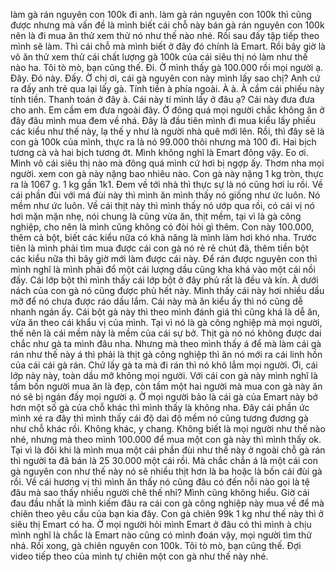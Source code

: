 làm gà rán nguyên con 100k đi anh. làm gà rán nguyên con 100k thì cũng được nhưng mà vấn đề là mình biết cái chỗ này bán gà rán nguyên con 100k nên là đi mua ăn thử xem thử nó như thế nào nhé. Rồi sau đấy tập tiếp theo mình sẽ làm. Thì cái chỗ mà mình biết ở đây đó chính là Emart. Rồi bây giờ là vô ăn thử xem thử cái chất lượng gà 100k của cái siêu thị nó làm như thế nào ha. Tôi tò mò, bạn cũng thế. Đi. Ờ mình thấy gà 100.000 rồi mọi người ạ. Đây. Đó này. Đấy. Ờ chị ơi, cái gà nguyên con này mình lấy sao chị? Anh cứ ra đấy anh trẻ qua lại lấy gà. Tính tiền à phía ngoài. À à. À cầm cái phiếu này tính tiền. Thanh toán ở đây à. Cái này tí mình lấy ở đâu ạ? Cái này đưa đưa cho anh. Em cầm em đưa ngoài đây. Ờ đông quá mọi người chắc không ăn ở đây đâu mình mua đem về nhá. Đây là đầu tiên mình đi mua kiểu lấy phiếu các kiểu như thế này, lạ thế y như là người nhà quê mới lên. Rồi, thì đây sẽ là con gà 100k của mình, thực ra là nó 99.000 thôi nhưng mà 100 đi. Hai bịch tương cà và hai bịch tương ớt. Mình không nghĩ là Emart đông vậy. Eo ơi. Mình vô cái siêu thị nào mà đông quá mình cứ hơi bị ngợp ấy. Thơm nha mọi người. xem con gà này nặng bao nhiêu nào. Con gà này nặng 1 kg tròn, thực ra là 1067 g. 1 kg gần 1k1. Đem về tới nhà thì thực sự là nó cũng hơi ỉu rồi. Về cái phần đùi với má đùi này thì mình ăn mình thấy nó giống như ức luôn. Nó mềm như ức luôn. Về cái thịt này thì mình thấy nó ướp qua rồi, có cái vị nó hơi mặn mặn nhẹ, nói chung là cũng vừa ăn, thịt mềm, tại vì là gà công nghiệp, cho nên là mình cũng không có đòi hỏi gì thêm. Con này 100.000, thêm cả bột, biết các kiểu nữa có khả năng là mình làm hơi khó nha. Trước tiên là mình phải tìm mua được cái con gà nó rẻ rẻ chút đã, thêm tiền bột các kiểu nữa thì bây giờ mới làm được cái này. Để rán được nguyên con thì mình nghĩ là mình phải đổ một cái lượng dầu cũng kha khá vào một cái nồi đấy. Cái lớp bột thì mình thấy cái lớp bột ở đây phủ rất là đều và kín. À dưới nách của con gà nó cũng được phủ hết này. Mình thấy cái này hơi nhiều dầu mỡ để nó chưa được ráo dầu lắm. Cái này mà ăn kiểu ấy thì nó cũng dễ nhanh ngán ấy. Cái bột gà này thì theo mình đánh giá thì cũng khá là dễ ăn, vừa ăn theo cái khẩu vị của mình. Tại vì nó là gà công nghiệp mà mọi người, thế nên là cái mềm này là mềm của cái sự bở. Thịt gà nó nó không được dai chắc như gà ta mình đâu nha. Nhưng mà theo mình thấy á để mà làm cái gà rán như thế này á thì phải là thịt gà công nghiệp thì ăn nó mới ra cái linh hồn của cái cái gà rán. Chứ lấy gà ta mà đi rán thì nó khô lắm mọi người. Ơi, cái lớp này này, toàn dầu mỡ không mọi người. Với cái con gà này mình nghĩ là tầm bốn người mua ăn là đẹp, còn tầm một hai người mà mua con gà này ăn nó sẽ bị ngán đấy mọi người ạ. Ờ mọi người bảo là cái gà của Emart này bở hơn một số gà của chỗ khác thì mình thấy là không nha. Đây cái phần ức mình xé ra đây thì mình thấy cái độ dai độ mềm nó cũng tương đương gà như chỗ khác rồi. Không khác, y chang. Không biết là mọi người như thế nào nhé, nhưng mà theo mình 100.000 để mua một con gà này thì mình thấy ok. Tại vì là đôi khi là mình mua một cái phần đùi như thế này ở ngoài chỗ gà rán thì người ta đã bán là 25 30.000 một cái rồi. Mà chắc chắn á là một cái con gà nguyên con như thế này nó sẽ nhiều thịt hơn là ba hoặc là bốn cái đùi gà rồi. Về cái hương vị thì mình ăn thấy nó cũng đâu có đến nỗi nào gọi là tệ đâu mà sao thấy nhiều người chê thế nhỉ? Mình cũng không hiểu. Giờ cái đau đầu nhất là mình kiếm đâu ra cái con gà công nghiệp này mua về để mà chiên theo yêu cầu của bạn kia đây. Con gà chiên 99k 1 kg như thế này thì ở siêu thị Emart có ha. Ờ mọi người hỏi mình Emart ở đâu có thì mình à chịu mình nghĩ là chắc là Emart nào cũng có mình đoán vậy, mọi người tìm thử nhá. Rồi xong, gà chiên nguyên con 100k. Tôi tò mò, bạn cũng thế. Đợi video tiếp theo của mình tự chiên một con gà như thế này nhé.